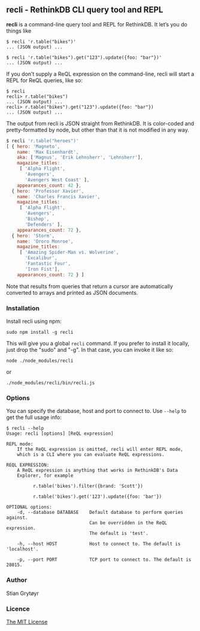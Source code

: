 ## recli - RethinkDB CLI query tool and REPL
**recli** is a command-line query tool and REPL for RethinkDB. It let’s you do things like
```
$ recli 'r.table("bikes")'
... (JSON output) ...

$ recli 'r.table("bikes").get("123").update({foo: "bar"})'
... (JSON output) ...
```
If you don’t supply a ReQL expression on the command-line, recli will start a REPL for
ReQL queries, like so:
```
$ recli
recli> r.table("bikes")
... (JSON output) ...
recli> r.table("bikes").get("123").update({foo: "bar"})
... (JSON output) ...
```

The output from recli is JSON straight from RethinkDB. It is color-coded and pretty-formatted by node, 
but other than that it is not modified in any way.
```js
$ recli 'r.table("heroes")'
[ { hero: 'Magneto', 
    name: 'Max Eisenhardt', 
    aka: ['Magnus', 'Erik Lehnsherr', 'Lehnsherr'],  
    magazine_titles: 
     [ 'Alpha Flight', 
       'Avengers', 
       'Avengers West Coast' ],
    appearances_count: 42 },
  { hero: 'Professor Xavier', 
    name: 'Charles Francis Xavier', 
    magazine_titles: 
     [ 'Alpha Flight', 
       'Avengers', 
       'Bishop', 
       'Defenders' ],
    appearances_count: 72 },
  { hero: 'Storm', 
    name: 'Ororo Monroe', 
    magazine_titles: 
     [ 'Amazing Spider-Man vs. Wolverine', 
       'Excalibur', 
       'Fantastic Four', 
       'Iron Fist'],
    appearances_count: 72 } ]
```
Note that results from queries that return a cursor are automatically converted to arrays and printed as JSON documents.

### Installation
Install recli using npm:
```
sudo npm install -g recli
```
This will give you a global `recli` command. If you prefer to install it locally, just drop the "sudo" and "-g". 
In that case, you can invoke it like so:
```
node ./node_modules/recli
```
or
```
./node_modules/recli/bin/recli.js
```

### Options
You can specify the database, host and port to connect to. Use `--help` to get the full usage info:
```
$ recli --help
Usage: recli [options] [ReQL expression]

REPL mode:
    If the ReQL expression is omitted, recli will enter REPL mode,
    which is a CLI where you can evaluate ReQL expressions.

REQL EXPRESSION:
    A ReQL expression is anything that works in RethinkDB's Data
    Explorer, for example

          r.table('bikes').filter({brand: 'Scott'})

          r.table('bikes').get('123').update({foo: 'bar'})

OPTIONAL options:
    -d, --database DATABASE    Default database to perform queries against.
                               Can be overridden in the ReQL expression.
                               The default is 'test'.

    -h, --host HOST            Host to connect to. The default is 'localhost'.

    -p, --port PORT            TCP port to connect to. The default is 28015.
```

### Author
Stian Grytøyr

### Licence
[The MIT License](http://opensource.org/licenses/MIT)

